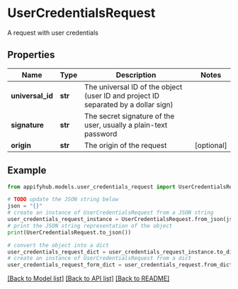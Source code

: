 # UserCredentialsRequest

A request with user credentials

## Properties

Name | Type | Description | Notes
------------ | ------------- | ------------- | -------------
**universal_id** | **str** | The universal ID of the object (user ID and project ID separated by a dollar sign) | 
**signature** | **str** | The secret signature of the user, usually a plain-text password | 
**origin** | **str** | The origin of the request | [optional] 

## Example

```python
from appifyhub.models.user_credentials_request import UserCredentialsRequest

# TODO update the JSON string below
json = "{}"
# create an instance of UserCredentialsRequest from a JSON string
user_credentials_request_instance = UserCredentialsRequest.from_json(json)
# print the JSON string representation of the object
print(UserCredentialsRequest.to_json())

# convert the object into a dict
user_credentials_request_dict = user_credentials_request_instance.to_dict()
# create an instance of UserCredentialsRequest from a dict
user_credentials_request_form_dict = user_credentials_request.from_dict(user_credentials_request_dict)
```
[[Back to Model list]](../README.md#documentation-for-models) [[Back to API list]](../README.md#documentation-for-api-endpoints) [[Back to README]](../README.md)


